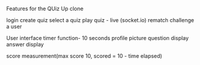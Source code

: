 Features for the QUiz Up clone

login
create quiz
select a quiz
play quiz - live (socket.io)
rematch
challenge a user

User interface
timer function- 10 seconds
profile picture
question display
answer display

score measurement(max score 10, scored = 10 - time elapsed)
